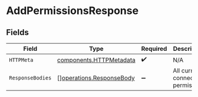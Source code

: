 # AddPermissionsResponse


## Fields

| Field                                                                | Type                                                                 | Required                                                             | Description                                                          |
| -------------------------------------------------------------------- | -------------------------------------------------------------------- | -------------------------------------------------------------------- | -------------------------------------------------------------------- |
| `HTTPMeta`                                                           | [components.HTTPMetadata](../../models/components/httpmetadata.md)   | :heavy_check_mark:                                                   | N/A                                                                  |
| `ResponseBodies`                                                     | [][operations.ResponseBody](../../models/operations/responsebody.md) | :heavy_minus_sign:                                                   | All currently connected permissions                                  |